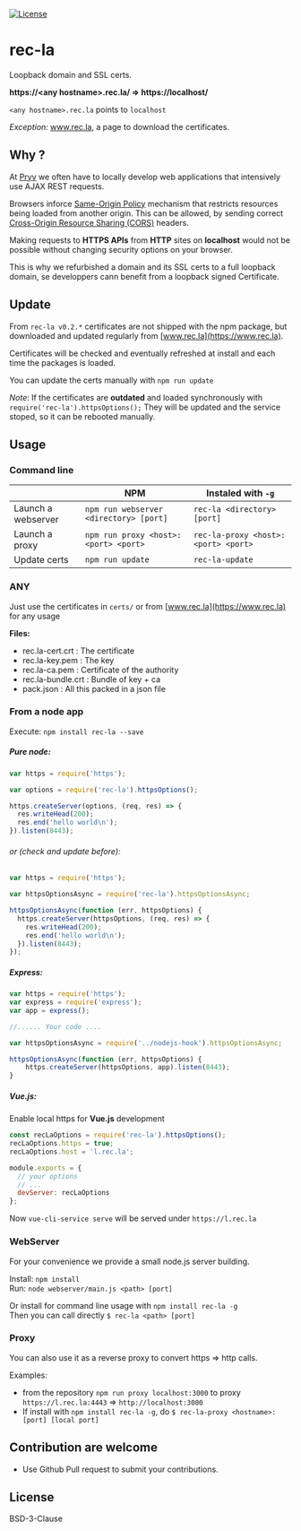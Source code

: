 [![License](https://img.shields.io/badge/License-BSD_3--Clause-blue.svg)](https://opensource.org/licenses/BSD-3-Clause)

# rec-la

Loopback domain and SSL certs. 

**https://\<any hostname>.rec.la/ => https://localhost/**

`<any hostname>.rec.la` points to `localhost`

*Exception*: www.rec.la, a page to download the certificates. 

## Why ?

At [Pryv](http://pryv.com) we often have to locally develop web applications that intensively use AJAX REST requests.

Browsers inforce [Same-Origin Policy](https://developer.mozilla.org/en-US/docs/Web/Security/Same-origin_policy) mechanism that restricts resources being loaded from another origin. This can be allowed, by sending correct [Cross-Origin Resource Sharing (CORS)](https://developer.mozilla.org/en-US/docs/Web/HTTP/CORS) headers. 

Making requests to **HTTPS APIs** from **HTTP** sites on **localhost** would not be possible without changing security options on your browser.   

This is why we refurbished a domain and its SSL certs to a full loopback domain, se developpers cann benefit from a loopback signed Certificate.

## Update

From  `rec-la v0.2.*` certificates are not shipped with the npm package, but downloaded and updated regularly from [www.rec.la](https://www.rec.la).

Certificates will be checked and eventually refreshed at install and each time the packages is loaded. 

You can update the certs manually with `npm run update`

*Note*: If the certificates are **outdated** and loaded synchronously with  `require('rec-la').httpsOptions();` They will be updated and the service stoped, so it can be rebooted manually.

## Usage

### Command line

|                    | NPM                                    | Instaled with `-g`                  |
| ------------------ | -------------------------------------- | ----------------------------------- |
| Launch a webserver | `npm run webserver <directory> [port]` | `rec-la <directory> [port]`         |
| Launch a proxy     | `npm run proxy <host>:<port> <port>`   | `rec-la-proxy <host>:<port> <port>` |
| Update certs       | `npm run update`                       | `rec-la-update`                     |

### ANY

Just use the certificates in `certs/` or from [www.rec.la](https://www.rec.la) for any usage

**Files:** 

- rec.la-cert.crt : The certificate
- rec.la-key.pem : The key
- rec.la-ca.pem : Certificate of the authority
- rec.la-bundle.crt : Bundle of key + ca
- pack.json : All this packed in a json file 

### From a node app

Execute:
`npm install rec-la --save`

##### Pure node:

```javascript  
var https = require('https');

var options = require('rec-la').httpsOptions();

https.createServer(options, (req, res) => {
  res.writeHead(200);
  res.end('hello world\n');
}).listen(8443);
```

###### or (check and update before):

```javascript  
var https = require('https');

var httpsOptionsAsync = require('rec-la').httpsOptionsAsync;

httpsOptionsAsync(function (err, httpsOptions) {
  https.createServer(httpsOptions, (req, res) => {
    res.writeHead(200);
    res.end('hello world\n');
  }).listen(8443);
});
```



##### Express:

```javascript
var https = require('https');
var express = require('express');
var app = express();

//...... Your code ....

var httpsOptionsAsync = require('../nodejs-hook').httpsOptionsAsync;

httpsOptionsAsync(function (err, httpsOptions) {
	https.createServer(httpsOptions, app).listen(8443);
}

```

##### Vue.js:

Enable local https for **Vue.js** development

```javascript
const recLaOptions = require('rec-la').httpsOptions();
recLaOptions.https = true;
recLaOptions.host = 'l.rec.la';

module.exports = {
  // your options
  // ...
  devServer: recLaOptions
};
```

Now `vue-cli-service serve` will be served under `https://l.rec.la`

### WebServer

For your convenience we provide a small node.js server building.

Install: `npm install`  
Run: `node webserver/main.js <path> [port]`

Or install for command line usage with `npm install rec-la -g`  
Then you can call directly `$ rec-la <path> [port]`

### Proxy 

You can also use it as a reverse proxy to convert https => http calls. 

Examples: 
  - from the repository `npm run proxy localhost:3000` to proxy `https://l.rec.la:4443` => `http://localhost:3000`
  - If install with `npm install rec-la -g`, do `$ rec-la-proxy <hostname>:[port] [local port]`

## Contribution are welcome

- Use Github Pull request to submit your contributions.
## License 

 BSD-3-Clause

